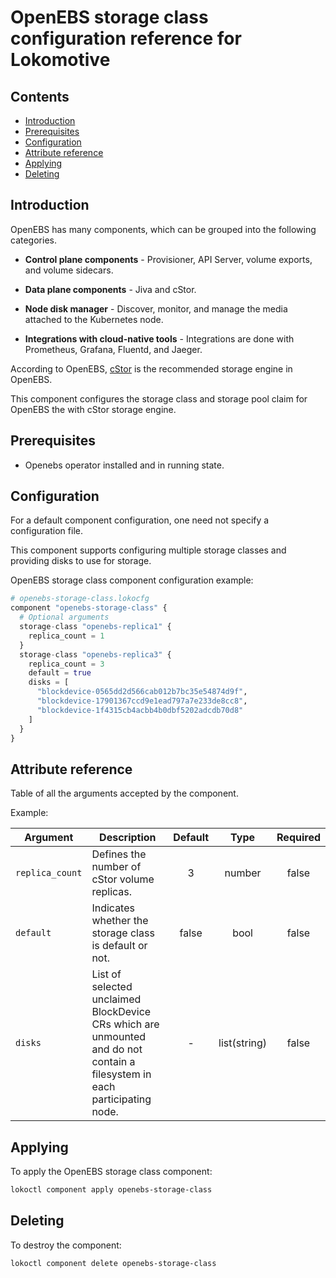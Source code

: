 # OpenEBS storage class configuration reference for Lokomotive

## Contents

* [Introduction](#introduction)
* [Prerequisites](#prerequisites)
* [Configuration](#configuration)
* [Attribute reference](#attribute-reference)
* [Applying](#applying)
* [Deleting](#deleting)

## Introduction

OpenEBS has many components, which can be grouped into the following categories.

- **Control plane components** - Provisioner, API Server, volume exports, and volume sidecars.

- **Data plane components** - Jiva and cStor.

- **Node disk manager** - Discover, monitor, and manage the media attached to the Kubernetes node.

- **Integrations with cloud-native tools** - Integrations are done with Prometheus, Grafana, Fluentd, and Jaeger.

According to OpenEBS, [cStor](https://docs.openebs.io/docs/next/cstor.html) is the recommended storage engine in OpenEBS.

This component configures the storage class and storage pool claim for OpenEBS the with cStor storage engine.

## Prerequisites

* Openebs operator installed and in running state.

## Configuration

For a default component configuration, one need not specify a configuration file.

This component supports configuring multiple storage classes and providing disks to use for storage.

OpenEBS storage class component configuration example:

```tf
# openebs-storage-class.lokocfg
component "openebs-storage-class" {
  # Optional arguments
  storage-class "openebs-replica1" {
    replica_count = 1
  }
  storage-class "openebs-replica3" {
    replica_count = 3
    default = true
    disks = [
      "blockdevice-0565dd2d566cab012b7bc35e54874d9f",
      "blockdevice-17901367ccd9e1ead797a7e233de8cc8",
      "blockdevice-1f4315cb4acbb4b0dbf5202adcdb70d8"
    ]
  }
}
```

## Attribute reference

Table of all the arguments accepted by the component.

Example:

| Argument        | Description                                                                                                                | Default |     Type     | Required |
|-----------------|----------------------------------------------------------------------------------------------------------------------------|:-------:|:------------:|:--------:|
| `replica_count` | Defines the number of cStor volume replicas.                                                                               |    3    |    number    |  false   |
| `default`       | Indicates whether the storage class is default or not.                                                                     |  false  |     bool     |  false   |
| `disks`         | List of selected unclaimed BlockDevice CRs which are unmounted and do not contain a filesystem in each participating node. |    -    | list(string) |  false   |


## Applying

To apply the OpenEBS storage class component:

```bash
lokoctl component apply openebs-storage-class
```
## Deleting

To destroy the component:

```bash
lokoctl component delete openebs-storage-class
```
